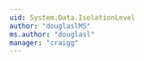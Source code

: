 ```yaml
---
uid: System.Data.IsolationLevel
author: "douglaslMS"
ms.author: "douglasl"
manager: "craigg"
---
```

